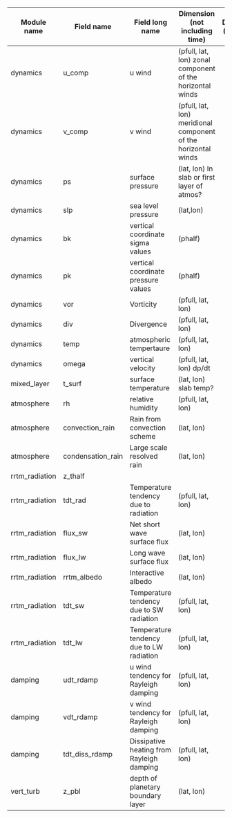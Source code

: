 |Module name   	| Field name  	|  Field long name 	|  Dimension (not including time) 	| Description (if needed)  	|
|---	          |---	          |---	              |---	                              |---	                      |
|dynamics |	u_comp	|u wind	| (pfull, lat, lon)	zonal component of the horizontal winds | 
|dynamics |	v_comp	|v wind	| (pfull, lat, lon)	meridional component of the horizontal winds| 
|dynamics |	ps	    |surface pressure	| (lat, lon)	In slab or first layer of atmos?| 
|dynamics |	slp	    |sea level pressure	| (lat,lon)	| 
|dynamics |	bk	    |vertical coordinate sigma values	| (phalf)	| 
|dynamics |	pk	    |vertical coordinate pressure values	| (phalf)	| 
|dynamics |	vor	    |Vorticity	| (pfull, lat, lon)	| 
|dynamics |	div	    |Divergence	| (pfull, lat, lon)	| 
|dynamics |	temp	  |atmospheric tempertaure	| (pfull, lat, lon)	| 
|dynamics |	omega	  |vertical velocity	| (pfull, lat, lon)	dp/dt| 
|mixed_layer |	t_surf |	surface temperature	| (lat, lon)	slab temp?| 
|atmosphere |	rh	  |relative humidity |	(pfull, lat, lon)	| 
|atmosphere |	convection_rain	|Rain from convection scheme	| (lat, lon)	| 
|atmosphere |	condensation_rain |	Large scale resolved rain	| (lat, lon)	| 
|rrtm_radiation |  z_thalf 	|   	|   	|   	|
|rrtm_radiation |	tdt_rad	| Temperature tendency due to radiation | 	(pfull, lat, lon)	| 
|rrtm_radiation |	flux_sw	| Net short wave surface flux	| (lat, lon)	| 
|rrtm_radiation |	flux_lw	| Long wave surface flux	| (lat, lon)	| 
|rrtm_radiation |	rrtm_albedo	 |Interactive albedo	| (lat, lon)	| 
|rrtm_radiation | 	tdt_sw	 | Temperature tendency due to SW radiation	| (pfull, lat, lon)	| 
|rrtm_radiation |	tdt_lw	| Temperature tendency due to LW radiation	| (pfull, lat, lon)	| 
|damping |	udt_rdamp |	u wind tendency for Rayleigh damping	| (pfull, lat, lon)	| 
|damping |	vdt_rdamp |	v wind tendency for Rayleigh damping	| (pfull, lat, lon)	| 
|damping |	tdt_diss_rdamp |	Dissipative heating from Rayleigh damping	| (pfull, lat, lon)	| 
|vert_turb|	z_pbl	| depth of planetary boundary layer	| (lat, lon)| 	
